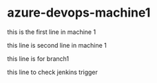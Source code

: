 # azure-devops-machine1

this is the first line in machine 1

this line is second line in machine 1

this line is for branch1

this  line to check jenkins trigger
